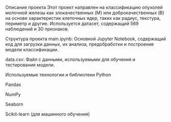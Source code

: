 Описание проекта
Этот проект направлен на классификацию опухолей молочной железы как злокачественных (M) или доброкачественных (B) на основе характеристик клеточных ядер, таких как радиус, текстура, периметр и другие. Используется датасет, содержащий 569 наблюдений и 30 признаков.

Структура проекта
main.ipynb: Основной Jupyter Notebook, содержащий код для загрузки данных, их анализа, предобработки и построения модели классификации.

data.csv: Файл с данными, используемыми для обучения и тестирования модели.

Используемые технологии и библиотеки
Python

Pandas

NumPy

Seaborn

Scikit-learn (для машинного обучения)
